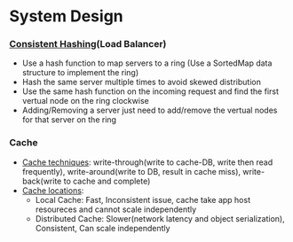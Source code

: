 # System Design

### [Consistent Hashing](https://www.acodersjourney.com/system-design-interview-consistent-hashing/)(Load Balancer)
  - Use a hash function to map servers to a ring (Use a SortedMap data structure to implement the ring)
  - Hash the same server multiple times to avoid skewed distribution
  - Use the same hash function on the incoming request and find the first vertual node on the ring clockwise
  - Adding/Removing a server just need to add/remove the vertual nodes for that server on the ring
  
### Cache
  - [Cache techniques](https://www.computerweekly.com/feature/Write-through-write-around-write-back-Cache-explained): write-through(write to cache-DB, write then read frequently), write-around(write to DB, result in cache miss), write-back(write to cache and complete)
  - [Cache locations](https://dzone.com/articles/process-caching-vs-distributed):
    - Local Cache: Fast, Inconsistent issue, cache take app host resoureces and cannot scale independently
    - Distributed Cache: Slower(network latency and object serialization), Consistent, Can scale independently
